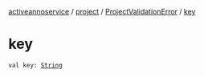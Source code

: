 [activeannoservice](../../index.md) / [project](../index.md) / [ProjectValidationError](index.md) / [key](./key.md)

# key

`val key: `[`String`](https://kotlinlang.org/api/latest/jvm/stdlib/kotlin/-string/index.html)